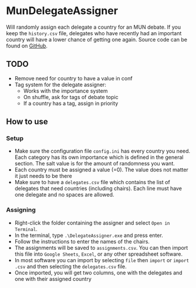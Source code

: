 # MunDelegateAssigner

Will randomly assign each delegate a country for an MUN debate. If you keep the `history.csv` file, delegates who have recently had an important country will have a lower chance of getting one again.
Source code can be found on [GitHub](https://github.com/PiquelChips/MunDelegateAssigner).

## TODO

- Remove need for country to have a value in conf
- Tag system for the delegate assigner:
  - Works with the importance system
  - On shuffle, ask for tags of debate topic
  - If a country has a tag, assign in priority

## How to use

### Setup

- Make sure the configuration file `config.ini` has every country you need. Each category has its own importance which is defined in the general section. The salt value is for the amount of randomness you want.
- Each country must be assigned a value (<country>=0). The value does not matter it just needs to be there
- Make sure to have a `delegates.csv` file which contains the list of delegates that need countries (including chairs). Each line must have one delegate and no spaces are allowed.

### Assigning

- Right-click the folder containing the assigner and select `Open in Terminal`.
- In the terminal, type `.\DelegateAssigner.exe` and press enter.
- Follow the instructions to enter the names of the chairs.
- The assignments will be saved to `assignments.csv`. You can then import this file into `Google Sheets`, `Excel`, or any other spreadsheet software.
- In most software you can import by selecting `file` then `import` or `import .csv` and then selecting the `delegates.csv` file.
- Once imported, you will get two columns, one with the delegates and one with their assigned country
